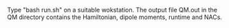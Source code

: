 Type
"bash run.sh" 
on a suitable wokstation.
The output file QM.out in the QM directory contains the Hamiltonian, dipole moments, runtime and NACs.
